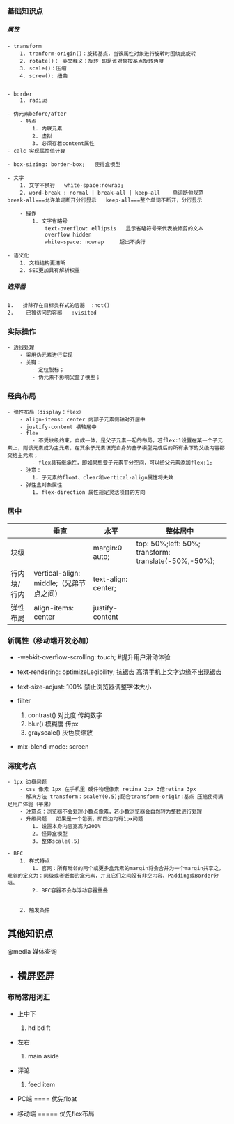 ### 基础知识点
##### 属性
    - transform
        1. tranform-origin()：旋转基点，当该属性对象进行旋转时围绕此旋转
        2. rotate()： 英文释义：旋转 即是该对象按基点旋转角度
        3. scale()：压缩
        4. screw(): 扭曲


    - border
        1. radius
    
    - 伪元素before/after
        - 特点
            1. 内联元素
            2. 虚拟    
            3. 必须存着content属性
    - calc 实现属性值计算
    
    - box-sizing: border-box;   使得盒模型
    
    - 文字
        1. 文字不换行   white-space:nowrap;
        2. word-break : normal | break-all | keep-all    单词断句规范   break-all===允许单词断开分行显示   keep-all===整个单词不断开，分行显示
    
        - 操作
            1. 文字省略号
                text-overflow: ellipsis   显示省略符号来代表被修剪的文本
                overflow hidden
                white-space: nowrap     超出不换行
    
    - 语义化
        1. 文档结构更清晰
        2. SEO更加具有解析权重
##### 选择器
    1.   排除存在目标类样式的容器  :not()
    2.    已被访问的容器   :visited           
### 实际操作
    - 边线处理
        - 采用伪元素进行实现
        - 关键：
            - 定位脱标；
            - 伪元素不影响父盒子模型；


### 经典布局
    - 弹性布局（display：flex）
        - align-items: center 内部子元素侧轴对齐居中 
        - justify-content 横轴居中
        - flex 
            - 不受块级约束，自成一体，是父子元素一起的布局，若flex:1设置在某一个子元素上，则该元素成为主元素，在其余子元素填充自身的盒子模型完成后的所有余下的父级内容都交给主元素；
            - flex具有继承性，即如果想要子元素平分空间，可以给父元素添加flex:1;
        - 注意：
            1. 子元素的float、clear和vertical-align属性将失效
        - 弹性盒对象属性
            1. flex-direction 属性规定灵活项目的方向 




### 居中

||垂直|水平|整体居中|
|---|---|---|---|
|块级||margin:0 auto;|top: 50%;left: 50%;<br/>transform: translate(-50%,-50%);<br/>|
|行内块/行内|vertical-align: middle;（兄弟节点之间）|text-align: center;|
|弹性布局|align-items: center|justify-content|

### 新属性（移动端开发必加）
- -webkit-overflow-scrolling: touch;   #提升用户滑动体验
- text-rendering: optimizeLegibility;  抗锯齿  高清手机上文字边缘不出现锯齿
- text-size-adjust: 100%               禁止浏览器调整字体大小
- filter
    1. contrast() 对比度  传纯数字
    2. blur() 模糊度   传px
    3. grayscale()  灰色度缩放

- mix-blend-mode: screen


### 深度考点
    - 1px 边框问题
        - css 像素 1px 在手机里 硬件物理像素 retina 2px 3倍retina 3px
        - 解决方法 transform：scaleY(0.5);配合transform-origin:基点 压缩使得满足用户体验（苹果）            
        - 注意点：浏览器不会处理小数点像素，若小数浏览器会自然转为整数进行处理
        - 升级问题   如果是一个包裹，即四边均有1px问题
            1. 设置本身内容宽高为200%
            2. 怪异盒模型
            3. 整体scale(.5)
            
    - BFC
        1. 样式特点
            1. 官网：所有毗邻的两个或更多盒元素的margin将会合并为一个margin共享之。毗邻的定义为：同级或者嵌套的盒元素，并且它们之间没有非空内容、Padding或Border分隔。
            2. BFC容器不会与浮动容器重叠


        2. 触发条件

## 其他知识点
@media  媒体查询
- 横屏竖屏
    - 
      


### 布局常用词汇
- 上中下
    1. hd bd ft

- 左右
    1. main  aside

- 评论
    1. feed item 

- PC端  ==== 优先float
- 移动端  ===== 优先flex布局
